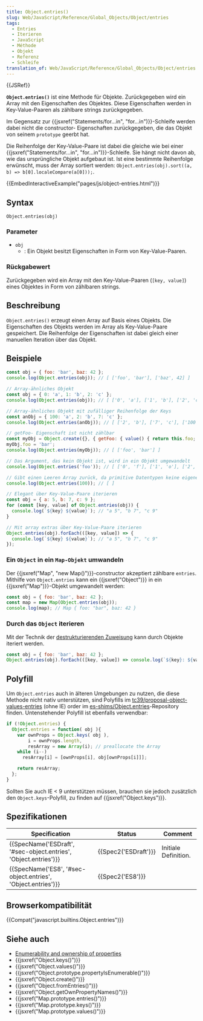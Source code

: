 ```yaml
---
title: Object.entries()
slug: Web/JavaScript/Reference/Global_Objects/Object/entries
tags:
  - Entries
  - Iterieren
  - JavaScript
  - Méthode
  - Objekt
  - Referenz
  - Schleife
translation_of: Web/JavaScript/Reference/Global_Objects/Object/entries
---
```

{{JSRef}}

**`Object.entries()`** ist eine Methode für Objekte. Zurückgegeben wird ein Array mit den Eigenschaften des Objektes. Diese Eigenschaften werden in Key-Value-Paaren als zählbare strings zurückgegeben.

Im Gegensatz zur {{jsxref("Statements/for...in", "for...in")}}-Schleife werden dabei nicht die constructor- Eigenschaften zurückgegeben, die das Objekt von seinem `prototype` geerbt hat.

Die Reihenfolge der Key-Value-Paare ist dabei die gleiche wie bei einer {{jsxref("Statements/for...in", "for...in")}}-Schleife. Sie hängt nicht davon ab, wie das ursprüngliche Objekt aufgebaut ist. Ist eine bestimmte Reihenfolge erwünscht, muss der Array sortiert werden:
`Object.entries(obj).sort((a, b) => b[0].localeCompare(a[0]));`.

{{EmbedInteractiveExample("pages/js/object-entries.html")}}

## Syntax

    Object.entries(obj)

### Parameter

- `obj`
  - : Ein Objekt besitzt Eigenschaften in Form von Key-Value-Paaren.

### Rückgabewert

Zurückgegeben wird ein Array mit den Key-Value-Paaren (`[key, value]`) eines Objektes in Form von zählbaren strings.

## Beschreibung

`Object.entries()` erzeugt einen Array auf Basis eines Objekts. Die Eigenschaften des Objekts werden im Array als Key-Value-Paare gespeichert.
Die Reihenfolge der Eigenschaften ist dabei gleich einer manuellen Iteration über das Objekt.

## Beispiele

```js
const obj = { foo: 'bar', baz: 42 };
console.log(Object.entries(obj)); // [ ['foo', 'bar'], ['baz', 42] ]

// Array-ähnliches Objekt
const obj = { 0: 'a', 1: 'b', 2: 'c' };
console.log(Object.entries(obj)); // [ ['0', 'a'], ['1', 'b'], ['2', 'c'] ]

// Array-ähnliches Objekt mit zufälliger Reihenfolge der Keys
const anObj = { 100: 'a', 2: 'b', 7: 'c' };
console.log(Object.entries(anObj)); // [ ['2', 'b'], ['7', 'c'], ['100', 'a'] ]

// getFoo- Eigenschaft ist nicht zählbar
const myObj = Object.create({}, { getFoo: { value() { return this.foo; } } });
myObj.foo = 'bar';
console.log(Object.entries(myObj)); // [ ['foo', 'bar'] ]

// Das Argument, das kein Objekt ist, wird in ein Objekt umgewandelt
console.log(Object.entries('foo')); // [ ['0', 'f'], ['1', 'o'], ['2', 'o'] ]

// Gibt einen Leeren Array zurück, da primitive Datentypen keine eigenen Eigenschaften haben
console.log(Object.entries(100)); // [ ]

// Elegant über Key-Value-Paare iterieren
const obj = { a: 5, b: 7, c: 9 };
for (const [key, value] of Object.entries(obj)) {
  console.log(`${key} ${value}`); // "a 5", "b 7", "c 9"
}

// Mit array extras über Key-Value-Paare iterieren
Object.entries(obj).forEach(([key, value]) => {
  console.log(`${key} ${value}`); // "a 5", "b 7", "c 9"
});
```

### Ein `Object` in ein `Map-Objekt` umwandeln

Der {{jsxref("Map", "new Map()")}}-constructor akzeptiert zählbare `entries`. Mithilfe von `Object.entries` kann ein {{jsxref("Object")}} in ein {{jsxref("Map")}}-Objekt umgewandelt werden:

```js
const obj = { foo: 'bar', baz: 42 };
const map = new Map(Object.entries(obj));
console.log(map); // Map { foo: "bar", baz: 42 }
```

### Durch das `Object` iterieren

Mit der Technik der [destrukturierenden Zuweisung](/de/docs/Web/JavaScript/Reference/Operators/Destrukturierende_Zuweisung) kann durch Objekte iteriert werden.

```js
const obj = { foo: 'bar', baz: 42 };
Object.entries(obj).forEach(([key, value]) => console.log(`${key}: ${value}`)); // "foo: bar", "baz: 42"
```

## Polyfill

Um `Object.entries` auch in älteren Umgebungen zu nutzen, die diese Methode nicht nativ unterstützen, sind Polyfills im [tc39/proposal-object-values-entries](https://github.com/tc39/proposal-object-values-entries) (ohne IE) order im [es-shims/Object.entries](https://github.com/es-shims/Object.entries)-Repository finden. Untenstehender Polyfill ist ebenfalls verwendbar:

```js
if (!Object.entries) {
  Object.entries = function( obj ){
    var ownProps = Object.keys( obj ),
        i = ownProps.length,
        resArray = new Array(i); // preallocate the Array
    while (i--)
      resArray[i] = [ownProps[i], obj[ownProps[i]]];

    return resArray;
  };
}
```

Sollten Sie auch IE < 9 unterstützen müssen, brauchen sie jedoch zusätzlich den `Object.keys`-Polyfill, zu finden auf {{jsxref("Object.keys")}}.

## Spezifikationen

| Specification                                                                        | Status                       | Comment              |
| ------------------------------------------------------------------------------------ | ---------------------------- | -------------------- |
| {{SpecName('ESDraft', '#sec-object.entries', 'Object.entries')}} | {{Spec2('ESDraft')}} | Initiale Definition. |
| {{SpecName('ES8', '#sec-object.entries', 'Object.entries')}}     | {{Spec2('ES8')}}         |                      |

## Browserkompatibilität

{{Compat("javascript.builtins.Object.entries")}}

## Siehe auch

- [Enumerability and ownership of properties](/de/docs/Web/JavaScript/Enumerability_and_ownership_of_properties)
- {{jsxref("Object.keys()")}}
- {{jsxref("Object.values()")}}
- {{jsxref("Object.prototype.propertyIsEnumerable()")}}
- {{jsxref("Object.create()")}}
- {{jsxref("Object.fromEntries()")}}
- {{jsxref("Object.getOwnPropertyNames()")}}
- {{jsxref("Map.prototype.entries()")}}
- {{jsxref("Map.prototype.keys()")}}
- {{jsxref("Map.prototype.values()")}}

